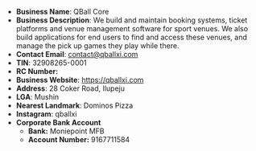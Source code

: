 - **Business Name**: QBall Core
- **Business Description**: We build and maintain booking systems, ticket platforms and venue management software for sport venues. We also build applications for end users to find and access these venues, and manage the pick up games they play while there. 
- **Contact Email**: contact@qballxi.com
- **TIN**: 32908265-0001
- **RC Number:** 
- **Business Website**: https://qballxi.com
- **Address**: 28 Coker Road, Ilupeju
- **LGA**: Mushin
- **Nearest Landmark**: Dominos Pizza
- **Instagram**: qballxi
- **Corporate Bank Account**
	- **Bank:** Moniepoint MFB
	- **Account Number:** 9167711584
